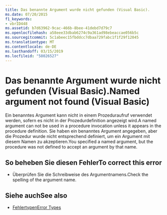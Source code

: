 ```yaml
---
title: Das benannte Argument wurde nicht gefunden (Visual Basic).
ms.date: 07/20/2015
f1_keywords:
- vbrID448
ms.assetid: b7d63962-9cac-466b-8bee-41debd7d79c7
ms.openlocfilehash: a58eee33dbab6274c9a361ad98ebeaccae056b5c
ms.sourcegitcommit: 5c1abeec15fbddcc7dbaa729fabc1f1f29f12045
ms.translationtype: MT
ms.contentlocale: de-DE
ms.lasthandoff: 03/15/2019
ms.locfileid: "58026527"
---
```

# <a name="named-argument-not-found-visual-basic"></a><span data-ttu-id="9c9cd-102">Das benannte Argument wurde nicht gefunden (Visual Basic).</span><span class="sxs-lookup"><span data-stu-id="9c9cd-102">Named argument not found (Visual Basic)</span></span>
<span data-ttu-id="9c9cd-103">Ein benanntes Argument kann nicht in einem Prozeduraufruf verwendet werden, sofern es nicht in der Prozedurdefinition angezeigt wird.</span><span class="sxs-lookup"><span data-stu-id="9c9cd-103">A named argument can not be used in a procedure invocation unless it appears in the procedure definition.</span></span> <span data-ttu-id="9c9cd-104">Sie haben ein benanntes Argument angegeben, aber die Prozedur wurde nicht entsprechend definiert, um ein Argument mit diesem Namen zu akzeptieren.</span><span class="sxs-lookup"><span data-stu-id="9c9cd-104">You specified a named argument, but the procedure was not defined to accept an argument by that name.</span></span>  
  
## <a name="to-correct-this-error"></a><span data-ttu-id="9c9cd-105">So beheben Sie diesen Fehler</span><span class="sxs-lookup"><span data-stu-id="9c9cd-105">To correct this error</span></span>  
  
-   <span data-ttu-id="9c9cd-106">Überprüfen Sie die Schreibweise des Argumentnamens.</span><span class="sxs-lookup"><span data-stu-id="9c9cd-106">Check the spelling of the argument name.</span></span>  
  
## <a name="see-also"></a><span data-ttu-id="9c9cd-107">Siehe auch</span><span class="sxs-lookup"><span data-stu-id="9c9cd-107">See also</span></span>

- [<span data-ttu-id="9c9cd-108">Fehlertypen</span><span class="sxs-lookup"><span data-stu-id="9c9cd-108">Error Types</span></span>](../../visual-basic/programming-guide/language-features/error-types.md)
